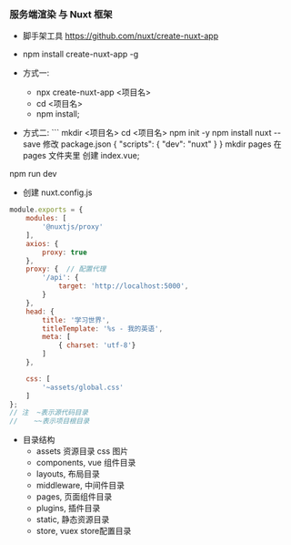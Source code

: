### 服务端渲染 与 Nuxt 框架

- 脚手架工具 https://github.com/nuxt/create-nuxt-app
- npm install create-nuxt-app -g

- 方式一: 
    + npx create-nuxt-app <项目名>
    + cd <项目名>
    + npm install;
- 方式二: ```
mkdir <项目名>
cd <项目名>
npm init -y
npm install nuxt --save
修改 package.json
{
    "scripts": {
        "dev": "nuxt"
    }
}
mkdir pages
在pages 文件夹里 创建 index.vue;

npm run dev
- 创建 nuxt.config.js
```javascript
module.exports = {
    modules: [
        '@nuxtjs/proxy'
    ],
    axios: {
        proxy: true
    },
    proxy: {  // 配置代理
        '/api': {
            target: 'http://localhost:5000',
        }
    },
    head: {  
        title: '学习世界',
        titleTemplate: '%s - 我的英语',
        meta: [
            { charset: 'utf-8'}
        ]
    },

    css: [
        '~assets/global.css'
    ]
};
// 注  ~表示源代码目录
//    ~~表示项目根目录
```
- 目录结构
    + assets 资源目录 css 图片
    + components, vue 组件目录
    + layouts, 布局目录
    + middleware, 中间件目录
    + pages, 页面组件目录
    + plugins, 插件目录
    + static, 静态资源目录
    + store,  vuex store配置目录

